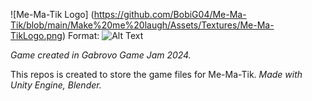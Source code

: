 ![Me-Ma-Tik Logo] (https://github.com/BobiG04/Me-Ma-Tik/blob/main/Make%20me%20laugh/Assets/Textures/Me-Ma-TikLogo.png)
Format: ![Alt Text](url)

*Game created in Gabrovo Game Jam 2024.*

This repos is created to store the game files for Me-Ma-Tik.
*Made with Unity Engine, Blender.*
